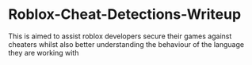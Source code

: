 # Roblox-Cheat-Detections-Writeup
This is aimed to assist roblox developers secure their games against cheaters whilst also better understanding the behaviour of the language they are working with
